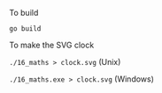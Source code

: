 To build

`go build`

To make the SVG clock

`./16_maths > clock.svg` (Unix)

`./16_maths.exe > clock.svg` (Windows)